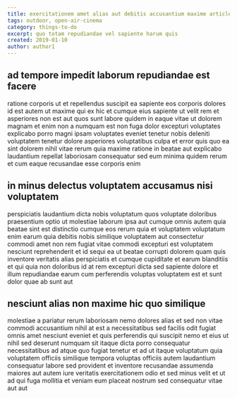 ```yaml
---
title: exercitationem amet alias aut debitis accusantium maxime article 8391
tags: outdoor, open-air-cinema
category: things-to-do
excerpt: quo totam repudiandae vel sapiente harum quis
created: 2019-01-10
author: author1
---
```


## ad tempore impedit laborum repudiandae est facere

ratione corporis ut et repellendus suscipit ea sapiente eos corporis dolores id est autem ut maxime qui ex hic et cumque eius sapiente ut velit rem et asperiores non est aut quos sunt labore quidem in eaque vitae ut dolorem magnam et enim non a numquam est non fuga dolor excepturi voluptates explicabo porro magni ipsam voluptates eveniet tenetur nobis deleniti voluptatem tenetur dolore asperiores voluptatibus culpa et error quis quo ea sint dolorem nihil vitae rerum quia maxime ratione in beatae aut explicabo laudantium repellat laboriosam consequatur sed eum minima quidem rerum et cum eaque recusandae esse corporis enim

## in minus delectus voluptatem accusamus nisi voluptatem

perspiciatis laudantium dicta nobis voluptatum quos voluptate doloribus praesentium optio ut molestiae laborum ipsa aut cumque omnis autem quia beatae sint est distinctio cumque eos rerum quia et voluptatem voluptatum enim earum quia debitis nobis similique voluptatem aut consectetur commodi amet non rem fugiat vitae commodi excepturi est voluptatem nesciunt reprehenderit et id sequi ea ut beatae corrupti dolorem quam quis inventore veritatis alias perspiciatis et cumque cupiditate et earum blanditiis et qui quia non doloribus id at rem excepturi dicta sed sapiente dolore et illum repudiandae earum cum perferendis voluptas voluptatem est et sunt dolor quae ab sunt aut

## nesciunt alias non maxime hic quo similique

molestiae a pariatur rerum laboriosam nemo dolores alias et sed non vitae commodi accusantium nihil at est a necessitatibus sed facilis odit fugiat omnis amet nesciunt eveniet et quis perferendis qui suscipit nemo et eius ut nihil sed deserunt numquam sit itaque dicta porro consequatur necessitatibus ad atque quo fugiat tenetur et ad ut itaque voluptatum quia voluptatem officiis similique tempora voluptas officiis autem laudantium consequatur labore sed provident et inventore recusandae assumenda maiores aut autem iure veritatis exercitationem odio et sed minus velit et ut ad qui fuga mollitia et veniam eum placeat nostrum sed consequatur vitae aut aut

